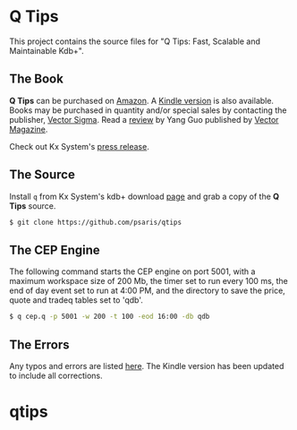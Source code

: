 # Q Tips

This project contains the source files for "Q Tips: Fast, Scalable and Maintainable Kdb+".

## The Book

**Q Tips** can be purchased on [Amazon](http://www.amazon.com/Tips-Fast-Scalable-Maintainable-Kdb/dp/9881389909).
A [Kindle version](http://www.amazon.com/Tips-Fast-Scalable-Maintainable-Kdb-ebook/dp/B00UZ8OMME) is also available.
Books may be purchased in quantity and/or special sales by contacting the publisher,
[Vector Sigma](mailto:sales@vector-sigma.com).  Read a [review](http://archive.vector.org.uk/art10501500)
by Yang Guo published by [Vector Magazine](https://sites.google.com/site/baavector/).

Check out Kx System's [press release](http://kx.com/press-releases-150325.php).

## The Source

Install `q` from Kx System's kdb+ download [page](http://kx.com/software-download.php) and grab a copy of the **Q Tips** source.

```sh
$ git clone https://github.com/psaris/qtips
```

## The CEP Engine

The following command starts the CEP engine on port 5001, 
with a maximum workspace size of 200 Mb, 
the timer set to run every 100 ms,
the end of day event set to run at 4:00 PM,
and the directory to save the price, quote and tradeq tables set to 'qdb'.

```sh
$ q cep.q -p 5001 -w 200 -t 100 -eod 16:00 -db qdb
```

## The Errors

Any typos and errors are listed [here](errata.adoc).  The Kindle version has been updated to include all corrections.
# qtips
